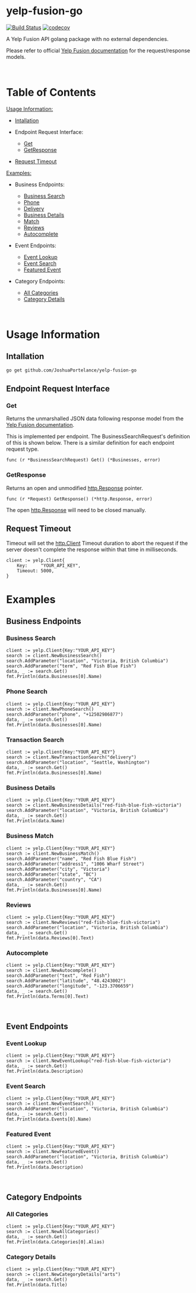 # yelp-fusion-go
[![Build Status](https://travis-ci.com/JoshuaPortelance/go-yelp.svg?token=qaKmxckZFKPT1MXTqhmw&branch=main)](https://travis-ci.com/JoshuaPortelance/go-yelp)
[![codecov](https://codecov.io/gh/JoshuaPortelance/go-yelp/branch/main/graph/badge.svg?token=F8G736FYQ3)](https://codecov.io/gh/JoshuaPortelance/go-yelp)

A Yelp Fusion API golang package with no external dependencies.

Please refer to official [Yelp Fusion documentation](https://www.yelp.com/developers/documentation/v3) for the request/response models.

<br/>

# Table of Contents
[Usage Information:](#Usage-Information)

  * [Intallation](#Intallation)

  * Endpoint Request Interface:
    * [Get](#get)
    * [GetResponse](#get)

  * [Request Timeout](#Request-Timeout)

[Examples:](#Examples)

  * Business Endpoints:
    * [Business Search](#business-search)
    * [Phone](#phone-search)
    * [Delivery](#transaction-search)
    * [Business Details](#business-details)
    * [Match](#business-match)
    * [Reviews](#reviews)
    * [Autocomplete](#autocomplete)

  * Event Endpoints:
    * [Event Lookup](#event-lookup)
    * [Event Search](#event-search)
    * [Featured Event](#featured-event)

  * Category Endpoints:
    * [All Categories](#all-categories)
    * [Category Details](#category-details)

<br/>

# Usage Information

## Intallation

```bash
go get github.com/JoshuaPortelance/yelp-fusion-go
```

## Endpoint Request Interface

### Get
Returns the unmarshalled JSON data following response model from the [Yelp Fusion documentation](https://www.yelp.com/developers/documentation/v3).

This is implemented per endpoint. The BusinessSearchRequest's definition of this is shown below. There is a similar definition for each endpoint request type.
```golang
func (r *BusinessSearchRequest) Get() (*Businesses, error)
```

### GetResponse
Returns an open and unmodified [http.Response](https://golang.org/pkg/net/http/#Response) pointer.
```golang
func (r *Request) GetResponse() (*http.Response, error)
```
The open [http.Response](https://golang.org/pkg/net/http/#Response) will need to be closed manually.

## Request Timeout
Timeout will set the [http.Client](https://golang.org/pkg/net/http/#Client) Timeout duration to abort the request if the server doesn't complete the response within that time in milliseconds.
```golang
client := yelp.Client{
    Key:     "YOUR_API_KEY",
    Timeout: 5000,
}
```

# Examples

## Business Endpoints 

### Business Search
```golang
client := yelp.Client{Key:"YOUR_API_KEY"}
search := client.NewBusinessSearch()
search.AddParameter("location", "Victoria, British Columbia")
search.AddParameter("term", "Red Fish Blue Fish")
data, _ := search.Get()
fmt.Println(data.Businesses[0].Name)
```

### Phone Search
```golang
client := yelp.Client{Key:"YOUR_API_KEY"}
search := client.NewPhoneSearch()
search.AddParameter("phone", "+12502986877")
data, _ := search.Get()
fmt.Println(data.Businesses[0].Name)
```

### Transaction Search
```golang
client := yelp.Client{Key:"YOUR_API_KEY"}
search := client.NewTransactionSearch("delivery")
search.AddParameter("location", "Seattle, Washington")
data, _ := search.Get()
fmt.Println(data.Businesses[0].Name)
```

### Business Details
```golang
client := yelp.Client{Key:"YOUR_API_KEY"}
search := client.NewBusinessDetails("red-fish-blue-fish-victoria")
search.AddParameter("location", "Victoria, British Columbia")
data, _ := search.Get()
fmt.Println(data.Name)
```

### Business Match
```golang
client := yelp.Client{Key:"YOUR_API_KEY"}
search := client.NewBusinessMatch()
search.AddParameter("name", "Red Fish Blue Fish")
search.AddParameter("address1", "1006 Wharf Street")
search.AddParameter("city", "Victoria")
search.AddParameter("state", "BC")
search.AddParameter("country", "CA")
data, _ := search.Get()
fmt.Println(data.Businesses[0].Name)
```

### Reviews
```golang
client := yelp.Client{Key:"YOUR_API_KEY"}
search := client.NewReviews("red-fish-blue-fish-victoria")
search.AddParameter("location", "Victoria, British Columbia")
data, _ := search.Get()
fmt.Println(data.Reviews[0].Text)
```

### Autocomplete
```golang
client := yelp.Client{Key:"YOUR_API_KEY"}
search := client.NewAutocomplete()
search.AddParameter("text", "Red Fish")
search.AddParameter("latitude", "48.4243002")
search.AddParameter("longitude", "-123.3706659")
data, _ := search.Get()
fmt.Println(data.Terms[0].Text)
```
<br/>

## Event Endpoints

### Event Lookup
```golang
client := yelp.Client{Key:"YOUR_API_KEY"}
search := client.NewEventLookup("red-fish-blue-fish-victoria")
data, _ := search.Get()
fmt.Println(data.Description)
```

### Event Search
```golang
client := yelp.Client{Key:"YOUR_API_KEY"}
search := client.NewEventSearch()
search.AddParameter("location", "Victoria, British Columbia")
data, _ := search.Get()
fmt.Println(data.Events[0].Name)
```

### Featured Event
```golang
client := yelp.Client{Key:"YOUR_API_KEY"}
search := client.NewFeaturedEvent()
search.AddParameter("location", "Victoria, British Columbia")
data, _ := search.Get()
fmt.Println(data.Description)
```

<br/>

## Category Endpoints 

### All Categories
```golang
client := yelp.Client{Key:"YOUR_API_KEY"}
search := client.NewAllCategories()
data, _ := search.Get()
fmt.Println(data.Categories[0].Alias)
```

### Category Details
```golang
client := yelp.Client{Key:"YOUR_API_KEY"}
search := client.NewCategoryDetails("arts")
data, _ := search.Get()
fmt.Println(data.Title)
```
